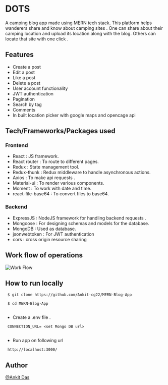 <h1>DOTS</h1>
A camping blog app made using MERN tech stack. This platform helps wanderers share and know about camping sites . One can share about their camping location and upload its location along with the blog. Others can locate that site with one click .

<h2> Features </h2>

- Create a post
- Edit a post
- Like a post
- Delete a post
- User account functionality
- JWT authentication
- Pagination
- Search by tag
- Comments
- In built location picker with google maps and opencage api 

<h2>Tech/Frameworks/Packages used </h2>

<h3> Frontend </h3>

- React : JS framework.
- React router : To route to different pages.
- Redux : State management tool.
- Redux-thunk : Redux middleware to handle asynchronous actions.
- Axios : To make api requests .
- Material-ui : To render various components.
- Moment : To work with date and time.
- react-file-base64 : To convert files to base64.

<h3>Backend</h3>

- ExpressJS : NodeJS framework for handling backend requests .
- Mongoose : For designing schemas and models for the database.
- MongoDB : Used as database.
- jsonwebtoken : For JWT authentication
- cors : cross origin resource sharing

<h2> Work flow of operations </h2>

![Work Flow](https://user-images.githubusercontent.com/77494560/132367450-86cd5772-dca4-4ec5-b142-fba4c2b10a56.png)


<h2> How to run locally </h2>

```
 $ git clone https://github.com/Ankit-cg22/MERN-Blog-App
  
 $ cd MERN-Blog-App
  
```

- Create a .env file .
```
 CONNECTION_URL= <set Mongo DB url>
 
```
- Run app on following url

```
 http://localhost:3000/
```

<h2>Author</h2>

[@Ankit Das](https://github.com/Ankit-cg22)


